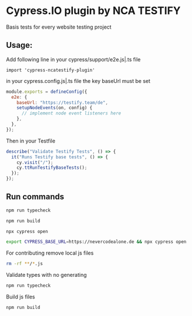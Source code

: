 # Cypress.IO plugin by NCA TESTIFY

Basis tests for every website testing project

## Usage:

Add following line in your cypress/support/e2e.js|.ts file

`import 'cypress-ncatestify-plugin'`

in your cypress.config.js|.ts file the key baseUrl must be set

```js
module.exports = defineConfig({
  e2e: {
    baseUrl: "https://testify.team/de",
    setupNodeEvents(on, config) {
      // implement node event listeners here
    },
  },
});
```

Then in your Testfile

```js
describe("Validate Testify Tests", () => {
  it("Runs Testify base tests", () => {
    cy.visit("/");
    cy.ttRunTestifyBaseTests();
  });
});
```

## Run commands

```bash
npm run typecheck
```

```bash
npm run build
```

```bash
npx cypress open
```

```bash
export CYPRESS_BASE_URL=https://nevercodealone.de && npx cypress open
```

For contributing remove local js files
```bash
rm -rf **/*.js
```

Validate types with no generating
```bash
npm run typecheck
```

Build js files
```bash
npm run build
```


